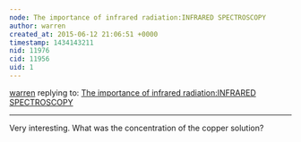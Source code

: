 ```yaml
---
node: The importance of infrared radiation:INFRARED SPECTROSCOPY
author: warren
created_at: 2015-06-12 21:06:51 +0000
timestamp: 1434143211
nid: 11976
cid: 11956
uid: 1
---
```




[warren](../profile/warren) replying to: [The importance of infrared radiation:INFRARED SPECTROSCOPY](../notes/homechemist/06-12-2015/the-importance-of-infrared-radiation-infrared-spectroscopy)

----
Very interesting. What was the concentration of the copper solution?